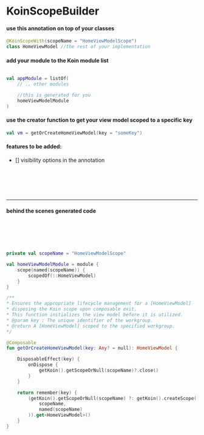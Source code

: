 # KoinScopeBuilder


#### use this annotation on top of your classes

```kotlin
@KoinScopeWith(scopeName = "HomeViewModelScope")
class HomeViewModel //the rest of your implementation
```


#### add your module to the Koin module list
```kotlin

val appModule = listOf(
    // .. other modules

    //this is generated for you
    homeViewModelModule 
)
```

#### use the creator function to get your view model scoped to a specific key

```kotlin
val vm = getOrCreateHomeViewModel(key = "someKey")
```


#### features to be added:
- [] visibility options in the annotation
 

<br>
<br>
<br>
<br>

----

#### behind the scenes generated code

<br>
<br>
<br>

```kotlin

private val scopeName = "HomeViewModelScope"

val homeViewModelModule = module {
    scope(named(scopeName)) {
        scopedOf(::HomeViewModel)
    }
}

/**
* Ensures the appropriate lifecycle management for a [HomeViewModel]
* disposing the Koin scope upon composable exit.
* This function initializes the view model before it is utilized.
* @param key : The unique identifier of the workgroup.
* @return A [HomeViewModel] scoped to the specified workgroup.
*/

@Composable
fun getOrCreateHomeViewModel(key: Any? = null): HomeViewModel {

    DisposableEffect(key) {
        onDispose {
            getKoin().getScopeOrNull(scopeName)?.close()
        }
    }

    return remember(key) {
        (getKoin().getScopeOrNull(scopeName) ?: getKoin().createScope(
            scopeName,
            named(scopeName)
        )).get<HomeViewModel>()
    }
}

```

